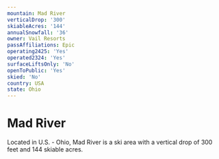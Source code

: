 ```yaml
---
mountain: Mad River
verticalDrop: '300'
skiableAcres: '144'
annualSnowfall: '36'
owner: Vail Resorts
passAffiliations: Epic
operating2425: 'Yes'
operated2324: 'Yes'
surfaceLiftsOnly: 'No'
openToPublic: 'Yes'
skied: 'No'
country: USA
state: Ohio
---
```


# Mad River

Located in U.S. - Ohio, Mad River is a ski area with a vertical drop of 300 feet and 144 skiable acres.
